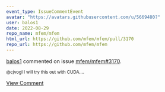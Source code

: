 ```yaml
---
event_type: IssueCommentEvent
avatar: "https://avatars.githubusercontent.com/u/5669480?"
user: balos1
date: 2022-08-29
repo_name: mfem/mfem
html_url: https://github.com/mfem/mfem/pull/3170
repo_url: https://github.com/mfem/mfem
---
```


<a href='https://github.com/balos1' target='_blank'>balos1</a> commented on issue <a href='https://github.com/mfem/mfem/pull/3170' target='_blank'>mfem/mfem#3170</a>.

<small>@cjvogl  I will try this out with CUDA....</small>

<a href='https://github.com/mfem/mfem/pull/3170' target='_blank'>View Comment</a>